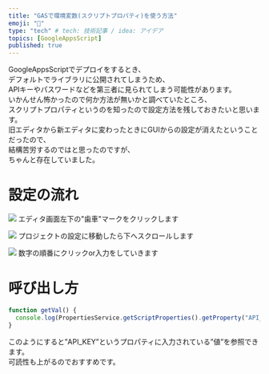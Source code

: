 ```yaml
---
title: "GASで環境変数(スクリプトプロパティ)を使う方法"
emoji: "🐥"
type: "tech" # tech: 技術記事 / idea: アイデア
topics: [GoogleAppsScript]
published: true
---
```


GoogleAppsScriptでデプロイをするとき、  
デフォルトでライブラリに公開されてしまうため、  
APIキーやパスワードなどを第三者に見られてしまう可能性があります。  
いかんせん怖かったので何か方法が無いかと調べていたところ、  
スクリプトプロパティというのを知ったので設定方法を残しておきたいと思います。  
旧エディタから新エディタに変わったときにGUIからの設定が消えたということだったので、  
結構苦労するのではと思ったのですが、  
ちゃんと存在していました。

# 設定の流れ

![](/images/script_property_click_here.png)
エディタ画面左下の"歯車"マークをクリックします  

![](/images/script_property_2.png)
プロジェクトの設定に移動したら下へスクロールします

![](/images/script_property_3.png)
数字の順番にクリックor入力をしていきます

# 呼び出し方

```js
function getVal() {
  console.log(PropertiesService.getScriptProperties().getProperty("API_KEY"));
}
```
このようにすると”API_KEY”というプロパティに入力されている”値”を参照できます。  
可読性も上がるのでおすすめです。
